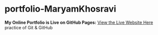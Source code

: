 # portfolio-MaryamKhosravi
**My Online Portfolio is Live on GitHub Pages:**
[View the Live Website Here](https://parisa-khosravi.github.io/portfolio-MaryamKhosravi/)
practice of Git &amp; GitHub

